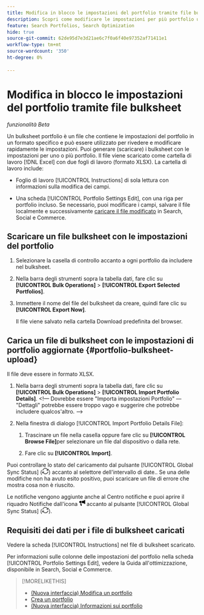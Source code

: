 ```yaml
---
title: Modifica in blocco le impostazioni del portfolio tramite file bulksheet
description: Scopri come modificare le impostazioni per più portfolio utilizzando un file bulksheet.
feature: Search Portfolios, Search Optimization
hide: true
source-git-commit: 62de95d7e3d21ae6c7f0a6f40e97352af71411e1
workflow-type: tm+mt
source-wordcount: '350'
ht-degree: 0%

---
```


# Modifica in blocco le impostazioni del portfolio tramite file bulksheet

*funzionalità Beta*

Un bulksheet portfolio è un file che contiene le impostazioni del portfolio in un formato specifico e può essere utilizzato per rivedere e modificare rapidamente le impostazioni. Puoi generare (scaricare) i bulksheet con le impostazioni per uno o più portfolio. Il file viene scaricato come cartella di lavoro [!DNL Excel] con due fogli di lavoro (formato XLSX). La cartella di lavoro include:

* Foglio di lavoro [!UICONTROL Instructions] di sola lettura con informazioni sulla modifica dei campi.

* Una scheda [!UICONTROL Portfolio Settings Edit], con una riga per portfolio incluso. Se necessario, puoi modificare i campi, salvare il file localmente e successivamente [caricare il file modificato](#portfolio-bulksheet-upload) in Search, Social e Commerce.

## Scaricare un file bulksheet con le impostazioni del portfolio

1. Selezionare la casella di controllo accanto a ogni portfolio da includere nel bulksheet.

1. Nella barra degli strumenti sopra la tabella dati, fare clic su **[!UICONTROL Bulk Operations]** > **[!UICONTROL Export Selected Portfolios]**.

1. Immettere il nome del file del bulksheet da creare, quindi fare clic su **[!UICONTROL Export Now]**.

   Il file viene salvato nella cartella Download predefinita del browser.

## Carica un file di bulksheet con le impostazioni di portfolio aggiornate {#portfolio-bulksheet-upload}

Il file deve essere in formato XLSX.

1. Nella barra degli strumenti sopra la tabella dati, fare clic su **[!UICONTROL Bulk Operations]** > **[!UICONTROL Import Portfolio Details]**. &lt;!— Dovrebbe essere &quot;Importa impostazioni Portfolio&quot; — &quot;Dettagli&quot; potrebbe essere troppo vago e suggerire che potrebbe includere qualcos&#39;altro. —>

1. Nella finestra di dialogo [!UICONTROL Import Portfolio Details File]:<!-- reword if we change the name of the operation -->

   1. Trascinare un file nella casella oppure fare clic su **[!UICONTROL Browse File]**<!-- "Browse for file" or just "Browse"??? -->per selezionare un file dal dispositivo o dalla rete.

   1. Fare clic su **[!UICONTROL Import]**.

Puoi controllare lo stato del caricamento dal pulsante [!UICONTROL Global Sync Status] (![Stato sincronizzazione globale](/help/search-social-commerce/assets/global-sync-status.png "Stato sincronizzazione globale")) accanto al selettore dell&#39;intervallo di date.<!-- icon similar to Refresh -->. Se una delle modifiche non ha avuto esito positivo, puoi scaricare un file di errore che mostra cosa non è riuscito.

Le notifiche vengono aggiunte anche al Centro notifiche e puoi aprire il riquadro Notifiche dall&#39;icona ![Notifiche](/help/search-social-commerce/assets/notifications-new.png "Notifiche") accanto al pulsante [!UICONTROL Global Sync Status] (![Stato sincronizzazione globale](/help/search-social-commerce/assets/global-sync-status.png "Stato sincronizzazione globale")).

## Requisiti dei dati per i file di bulksheet caricati

Vedere la scheda [!UICONTROL Instructions] nel file di bulksheet scaricato.

Per informazioni sulle colonne delle impostazioni del portfolio nella scheda [!UICONTROL Portfolio Settings Edit], vedere la Guida all&#39;ottimizzazione, disponibile in Search, Social e Commerce.

<!--
## Data fields on the [!UICONTROL Portfolio Settings Edit] tab

| Field | Required to import data? | Description |
| ----- | ------------------------ | ----------- |
| Portfolio ID |  |  |
| Portfolio Name |  |  |
| Status |  |  |
| Spend Strategy |  |  |
| Target |  |  |
| Hybrid |  |  |
| Auto adjust campaign budgets |  |  |
| Spend Multiple |  |  |
| Minimum Campaign Budget |  |  |
| Objective |  |  |
| Cost Half-Life |  |  |
| Revenue Half-Life |  |  |
| Min. Target CPA |  |  |
| Max. Target CPA |  |  |
| Min. Target ROAS |  |  |
| Max. Target ROAS |  |  |

-->

>[!MORELIKETHIS]
>
>* [(Nuova interfaccia) Modifica un portfolio](portfolio-edit.md)
>* [Crea un portfolio](portfolio-create.md)
>* [(Nuova interfaccia) Informazioni sui portfolio](portfolio-about.md)
